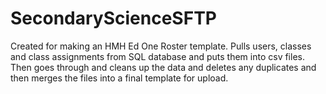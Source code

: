 # SecondaryScienceSFTP

Created for making an HMH Ed One Roster template. Pulls users, classes and class assignments from SQL database and puts them into csv files. Then goes through and cleans up the data and deletes any duplicates and then merges the files into a final template for upload. 
